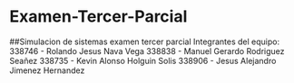 # Examen-Tercer-Parcial
##Simulacion de sistemas examen tercer parcial
Integrantes del equipo:
338746 - Rolando Jesus Nava Vega
338838 - Manuel Gerardo Rodriguez Seañez
338735 - Kevin Alonso Holguin Solis
338906 - Jesus Alejandro Jimenez Hernandez
